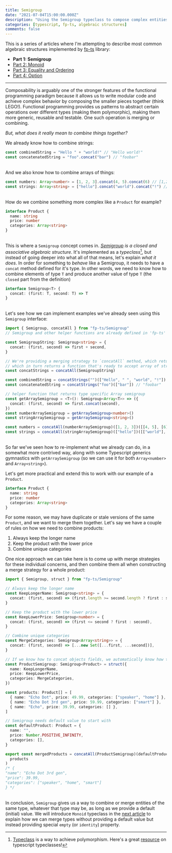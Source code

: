 ```yaml
---
title: Semigroup
date: "2021-07-04T15:00:00.000Z"
description: "Using the Semigroup typeclass to compose complex entities"
categories: [typescript, fp-ts, algebraic structures]
comments: false
---
```


This is a series of articles where I'm attempting to describe most common algebraic structures implemented by [fp-ts](https://github.com/gcanti/fp-ts) library:

- **Part 1: Semigroup**
- [Part 2: Monoid](/monoid)
- [Part 3: Equality and Ordering](/equality-and-ordering)
- [Part 4: Option](/option)

---

Composability is arguably one of the stronger features of the functional programming paradigm because it allows us to write modular code and achieve complex behavior by composing the smaller pieces together (think LEGO!). Functional programming provides us patterns to abstract certain operations over different types (making them polymorphic), making them more generic, reusable and testable. One such operation is merging or combining.

_But, what does it really mean to combine things together?_

We already know how to combine strings:

```ts
const combinedString = "Hello " + "world!" // "Hello world!"
const concatenatedString = "foo".concat("bar") // "foobar"
```

\
And we also know how to combine arrays of things:

```ts
const numbers: Array<number> = [1, 2, 3].concat(4, 5).concat(6) // [1,2,3,4,5,6]
const strings: Array<string> = ["hello"].concat("world").concat("!") // ["hello", "world", "!"]
```

\
How do we combine something more complex like a `Product` for example?

```ts
interface Product {
  name: string
  price: number
  categories: Array<string>
}
```

\
This is where a `Semigroup` concept comes in. _[Semigroup](https://en.wikipedia.org/wiki/Semigroup) is a closed and associative algebraic structure_. It's implemented as a _typeclass_[^1], but instead of going deeper into what all of that means, let's explain _what it does_. In order for something to _behave_ like a Semigroup, it needs to have a `concat` method defined for it's type. In other words, we need to know how to combine elements of type `T` and produce another value of type `T` (the `closed` part from the definition)

```ts
interface Semigroup<T> {
  concat: (first: T, second: T) => T
}
```

\
Let's see how we can implement examples we've already seen using this `Semigroup` interface:

```ts
import { Semigroup, concatAll } from "fp-ts/Semigroup"
// Semigroup and other helper functions are already defined in 'fp-ts' library

const SemigroupString: Semigroup<string> = {
  concat: (first, second) => first + second,
}

// We're providing a merging strategy to `concatAll` method, which returns a function expecting an initial value,
// which in turn returns a function that's ready to accept array of strings.
const concatStrings = concatAll(SemigroupString)

const combinedString = concatStrings("")(["Hello", " ", "world", "!"]) // "Hello world!"
const concatenatedString = concatStrings("foo")(["bar"]) // "foobar"

// helper function that returns type specific Array semigroup
const getArraySemigroup = <T>(): Semigroup<Array<T>> => ({
  concat: (first, second) => first.concat(second),
})
const numberArraySemigroup = getArraySemigroup<number>()
const stringArraySemigroup = getArraySemigroup<string>()

const numbers = concatAll(numberArraySemigroup)([1, 2, 3])([[4, 5], [6]]) // [1,2,3,4,5,6]
const strings = concatAll(stringArraySemigroup)(["hello"])([["world"], ["!"]]) // ["hello", "world"]
```

\
So far we've seen how to re-implement what we already can do, in a somewhat more contrived way, along with some Typescript generics gymnastics with `getArraySemigroup` (so we can use it for both `Array<number>` and `Array<string>`).

Let's get more practical and extend this to work with our example of a `Product`.

```ts
interface Product {
  name: string
  price: number
  categories: Array<string>
}
```

For some reason, we may have duplicate or stale versions of the same `Product`, and we want to merge them together.
Let's say we have a couple of rules on how we need to combine products:

1. Always keep the longer name
2. Keep the product with the lower price
3. Combine unique categories

One nice approach we can take here is to come up with merge strategies for these individual concerns, and then combine them all when constructing a merge strategy for a whole product:

```ts
import { Semigroup, struct } from "fp-ts/Semigroup"

// Always keep the longer name
const KeepLongerName: Semigroup<string> = {
  concat: (first, second) => (first.length >= second.length ? first : second),
}

// Keep the product with the lower price
const KeepLowerPrice: Semigroup<number> = {
  concat: (first, second) => (first <= second ? first : second),
}

// Combine unique categories
const MergeCategories: Semigroup<Array<string>> = {
  concat: (first, second) => [...new Set([...first, ...second])],
}

// If we know how to concat objects fields, we automatically know how to merge the whole object as well (using `struct`)
const ProductSemigroup: Semigroup<Product> = struct({
  name: KeepLongerName,
  price: KeepLowerPrice,
  categories: MergeCategories,
})

const products: Product[] = [
  { name: "Echo Dot", price: 49.99, categories: ["speaker", "home"] },
  { name: "Echo Dot 3rd gen", price: 59.99, categories: ["smart"] },
  { name: "Echo", price: 39.99, categories: [] },
]

// Semigroup needs default value to start with
const defaultProduct: Product = {
  name: "",
  price: Number.POSITIVE_INFINITY,
  categories: [],
}

export const mergedProducts = concatAll(ProductSemigroup)(defaultProduct)(
  products
)
/* {
"name": "Echo Dot 3rd gen", 
"price": 39.99,
"categories": ["speaker", "home", "smart"]
} */
```

\
In conclusion, `Semigroup` gives us a way to combine or merge entities of the same type, whatever that type may be, as long as we provide a default (initial) value. We will introduce `Monoid` typeclass in the [next article](/monoid) to explain how we can merge types without providing a default value but instead providing special `empty` (or `identity`) property.

[^1]: [Typeclass](https://en.wikipedia.org/wiki/Type_class) is a way to achieve polymorphism. Here's a great [resource](https://paulgray.net/typeclasses-in-typescript/) on typescript typeclasses!

